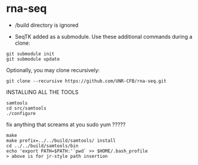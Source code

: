 # rna-seq
* /build directory is ignored

* SeqTK added as a submodule.  Use these additional commands during a clone:
```
git submodule init
git submodule update
```

Optionally, you may clone recursively:
```
git clone --recursive https://github.com/UNR-CFB/rna-seq.git
```

INSTALLING ALL THE TOOLS

```
samtools
cd src/samtools
./configure
```
fix anything that screams at you
sudo yum ?????

```
make
make prefix=../../build/samtools/ install
cd ../../build/samtools/bin
echo 'export PATH=$PATH:'`pwd` >> $HOME/.bash_profile
> above is for jr-style path insertion
```
